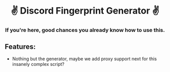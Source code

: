<h1 align="center">✌️ Discord Fingerprint Generator ✌️</h1>
<h3 align="center">If you're here, good chances you already know how to use this.</h3>

## Features:
- Nothing but the generator, maybe we add proxy support next for this insanely complex script?
